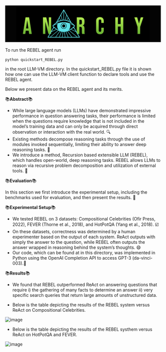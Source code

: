 ![Anarchy Logo](../../../../anarchy_logo.svg)

To run the REBEL agent run 
```
python quickstart_REBEL.py
```
in the root LLM-VM directory. In the quickstart_REBEL.py file it is shown how one can use the LLM-VM client function to declare tools and use the REBEL agent. 

Below we present data on the REBEL agent and its merits. 

📚**Abstract**📚

* While large language models (LLMs) have demonstrated impressive performance in question answering tasks, their performance is limited when the questions require knowledge that is not included in the model’s training data and can only be acquired through direct observation or interaction with the real world. 🔍
* Existing methods decompose reasoning tasks through the use of modules invoked sequentially, limiting their ability to answer deep reasoning tasks. 🧠
* We introduce a method, Recursion based extensible LLM (REBEL), which handles open-world, deep reasoning tasks. REBEL allows LLMs to reason via recursive problem decomposition and utilization of external tools. 🚀

📚**Evaluation**📚

In this section we first introduce the experimental setup, including the benchmarks used for evaluation, and then present the results. 🤔

📚**Experimental Setup**📚

* We tested REBEL on 3 datasets: Compositional Celebrities (Ofir Press, 2022), FEVER (Thorne et al., 2018), and
HotPotQA (Yang et al., 2018). ☑️
* On these datasets, correctness was determined by a human experimenter based on the output of each system. ReAct outputs with simply the answer to the question, while REBEL
often outputs the answer wrapped in reasoning behind the system’s thoughts. 😄
* Our code, which can be found at in this directory, was implemented in Python using the OpenAI Completion API to access GPT-3 (da-vinci-003).🧠

📚**Results**📚

* We found that REBEL outperformed ReAct on answering questions that require i) the gathering of many facts to determine an answer ii) very specific search queries that return large amounts of unstructured data. 

* Below is the table depicting the results of the REBEL system versus ReAct on Compositional Celebrities.

<img width="400" alt="image" src="https://github.com/anarchy-ai/LLM-VM/assets/37461794/842ff756-f52b-403d-94a0-595e5ac9bba7">

* Below is the table depicting the results of the REBEL systhem versus ReAct on HotPotQA and FEVER.

<img width="300" alt="image" src="https://github.com/anarchy-ai/LLM-VM/assets/37461794/de2e1df4-7f4a-4947-8c32-2ce4312df484">


